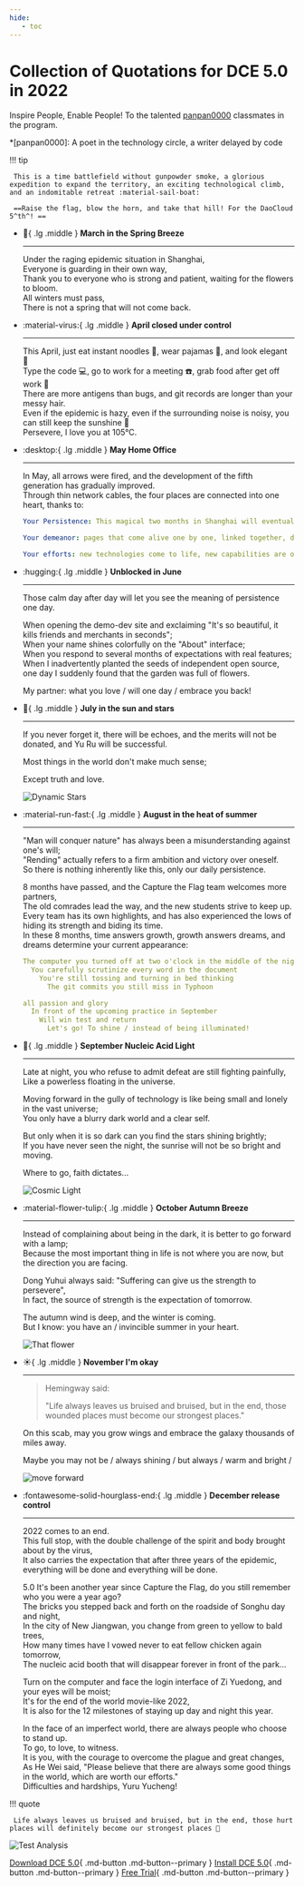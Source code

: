 ```yaml
---
hide:
   - toc
---
```


# Collection of Quotations for DCE 5.0 in 2022

Inspire People, Enable People! To the talented [panpan0000](https://github.com/panpan0000) classmates in the program.

*[panpan0000]: A poet in the technology circle, a writer delayed by code

!!! tip

     This is a time battlefield without gunpowder smoke, a glorious expedition to expand the territory, an exciting technological climb, and an indomitable retreat :material-sail-boat:

     ==Raise the flag, blow the horn, and take that hill! For the DaoCloud 5^th^! ==

<div class="grid cards" markdown>

- :leaves:{ .lg .middle } __March in the Spring Breeze__

     ---

     Under the raging epidemic situation in Shanghai,<br>
     Everyone is guarding in their own way,<br>
     Thank you to everyone who is strong and patient, waiting for the flowers to bloom. <br>
     All winters must pass,<br>
     There is not a spring that will not come back.

- :material-virus:{ .lg .middle } __April closed under control__

     ---

     This April, just eat instant noodles 🍜, wear pajamas 👔, and look elegant 👨<br>
     Type the code 💻, go to work for a meeting ☎️, grab food after get off work 🥬<br>
     There are more antigens than bugs, and git records are longer than your messy hair. <br>
     Even if the epidemic is hazy, even if the surrounding noise is noisy, you can still keep the sunshine 🌟<br>
     Persevere, I love you at 105°C.

</div>

<div class="grid cards" markdown>

- :desktop:{ .lg .middle } __May Home Office__

     ---

     In May, all arrows were fired, and the development of the fifth generation has gradually improved. <br>
     Through thin network cables, the four places are connected into one heart, thanks to:<br>

     ```yaml title="Perseverance in the closed city"
     Your Persistence: This magical two months in Shanghai will eventually be included in the historic page of this historic product

     Your demeanor: pages that come alive one by one, linked together, dreams gradually begin to come true

     Your efforts: new technologies come to life, new capabilities are on the horizon, exciting
     ```

- :hugging:{ .lg .middle } __Unblocked in June__

     ---

     Those calm day after day will let you see the meaning of persistence one day.

     When opening the demo-dev site and exclaiming "It's so beautiful, it kills friends and merchants in seconds";<br>
     When your name shines colorfully on the "About" interface;<br>
     When you respond to several months of expectations with real features;<br>
     When I inadvertently planted the seeds of independent open source, one day I suddenly found that the garden was full of flowers.

     My partner: what you love / will one day / embrace you back!

</div>

<div class="grid cards" markdown>

- :love_letter:{ .lg .middle } __July in the sun and stars__

     ---

     If you never forget it, there will be echoes, and the merits will not be donated, and Yu Ru will be successful.

     Most things in the world don't make much sense;

     Except truth and love.

     ![Dynamic Stars](https://docs.daocloud.io/daocloud-docs-images/docs/blogs/images/stars.gif)

- :material-run-fast:{ .lg .middle } __August in the heat of summer__

     ---

     "Man will conquer nature" has always been a misunderstanding against one's will;<br>
     "Rending" actually refers to a firm ambition and victory over oneself. <br>
     So there is nothing inherently like this, only our daily persistence.

     8 months have passed, and the Capture the Flag team welcomes more partners,<br>
     The old comrades lead the way, and the new students strive to keep up. <br>
     Every team has its own highlights, and has also experienced the lows of hiding its strength and biding its time. <br>
     In these 8 months, time answers growth, growth answers dreams, and dreams determine your current appearance:

     ```yaml title="Programmer's Daily"
     The computer you turned off at two o'clock in the middle of the night
       You carefully scrutinize every word in the document
         You're still tossing and turning in bed thinking
           The git commits you still miss in Typhoon
    
     all passion and glory
       In front of the upcoming practice in September
         Will win test and return
           Let's go! To shine / instead of being illuminated!
     ```

</div>

<div class="grid cards" markdown>

- :stars:{ .lg .middle } __September Nucleic Acid Light__

     ---

     Late at night, you who refuse to admit defeat are still fighting painfully,<br>
     Like a powerless floating in the universe.

     Moving forward in the gully of technology is like being small and lonely in the vast universe;<br>
     You only have a blurry dark world and a clear self.

     But only when it is so dark can you find the stars shining brightly;<br>
     If you have never seen the night, the sunrise will not be so bright and moving.

     Where to go, faith dictates...

     ![Cosmic Light](https://docs.daocloud.io/daocloud-docs-images/docs/blogs/images/light.png)

- :material-flower-tulip:{ .lg .middle } __October Autumn Breeze__

     ---

     Instead of complaining about being in the dark, it is better to go forward with a lamp;<br>
     Because the most important thing in life is not where you are now, but the direction you are facing.

     Dong Yuhui always said: "Suffering can give us the strength to persevere",<br>
     In fact, the source of strength is the expectation of tomorrow.

     The autumn wind is deep, and the winter is coming. <br>
     But I know: you have an / invincible summer in your heart.

     ![That flower](https://docs.daocloud.io/daocloud-docs-images/docs/blogs/images/flower.png)

</div>

<div class="grid cards" markdown>

- :sunny:{ .lg .middle } __November I'm okay__

     ---

     > Hemingway said:
     >
     > "Life always leaves us bruised and bruised, but in the end, those wounded places must become our strongest places."

     On this scab, may you grow wings and embrace the galaxy thousands of miles away.

     Maybe you may not be / always shining / but always / warm and bright /

     ![move forward](https://docs.daocloud.io/daocloud-docs-images/docs/blogs/images/runner.png)

- :fontawesome-solid-hourglass-end:{ .lg .middle } __December release control__

     ---

     2022 comes to an end. <br>
     This full stop, with the double challenge of the spirit and body brought about by the virus,<br>
     It also carries the expectation that after three years of the epidemic, everything will be done and everything will be done.

     5.0 It's been another year since Capture the Flag, do you still remember who you were a year ago? <br>
     The bricks you stepped back and forth on the roadside of Songhu day and night,<br>
     In the city of New Jiangwan, you change from green to yellow to bald trees,<br>
     How many times have I vowed never to eat fellow chicken again tomorrow,<br>
     The nucleic acid booth that will disappear forever in front of the park...

     Turn on the computer and face the login interface of Zi Yuedong, and your eyes will be moist;<br>
     It's for the end of the world movie-like 2022,<br>
     It is also for the 12 milestones of staying up day and night this year.

     In the face of an imperfect world, there are always people who choose to stand up. <br>
     To go, to love, to witness. <br>
     It is you, with the courage to overcome the plague and great changes,<br>
     As He Wei said, "Please believe that there are always some good things in the world, which are worth our efforts."<br>
     Difficulties and hardships, Yuru Yucheng!

</div>

!!! quote

     Life always leaves us bruised and bruised, but in the end, those hurt places will definitely become our strongest places 💪

![Test Analysis](https://docs.daocloud.io/daocloud-docs-images/docs/blogs/images/test.png)

[Download DCE 5.0](../download/dce5.md){ .md-button .md-button--primary }
[Install DCE 5.0](../install/intro.md){ .md-button .md-button--primary }
[Free Trial](../dce/license0.md){ .md-button .md-button--primary }
